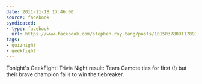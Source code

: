 ```yaml
---
date: 2011-11-18 17:46:00
source: facebook
syndicated:
- type: facebook
  url: https://www.facebook.com/stephen.roy.tang/posts/10150378091178912
tags:
- quiznight
- geekfight
---
```


Tonight's GeekFight! Trivia Night result: Team Camote ties for first (!) but their brave champion fails to win the tiebreaker.